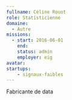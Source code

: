 ```yaml
---
fullname: Céline Rouot
role: Statisticienne
domaine:
  - Autre
missions:
  - start: 2016-06-01
    end:
    status: admin
    employer: eig
avatar:
startups:
    - signaux-faibles
---
```


Fabricante de data
